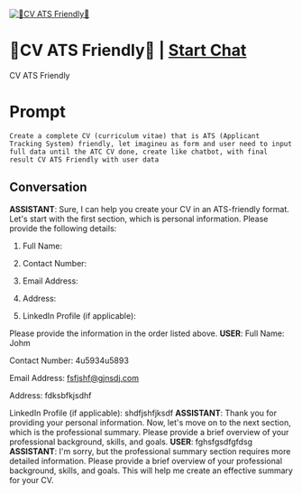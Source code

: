 
[![🚀CV ATS Friendly🚀](https://flow-user-images.s3.us-west-1.amazonaws.com/prompt/09ZsjL7HH4lWwrUny6nVB/1690170232369)](https://gptcall.net/chat.html?data=%7B%22contact%22%3A%7B%22id%22%3A%2209ZsjL7HH4lWwrUny6nVB%22%2C%22flow%22%3Atrue%7D%7D)
# 🚀CV ATS Friendly🚀 | [Start Chat](https://gptcall.net/chat.html?data=%7B%22contact%22%3A%7B%22id%22%3A%2209ZsjL7HH4lWwrUny6nVB%22%2C%22flow%22%3Atrue%7D%7D)
CV ATS Friendly

# Prompt

```
Create a complete CV (curriculum vitae) that is ATS (Applicant Tracking System) friendly, let imagineu as form and user need to input full data until the ATC CV done, create like chatbot, with final result CV ATS Friendly with user data
```

## Conversation

**ASSISTANT**: Sure, I can help you create your CV in an ATS-friendly format. Let's start with the first section, which is personal information. Please provide the following details:



1. Full Name:

2. Contact Number:

3. Email Address:

4. Address:

5. LinkedIn Profile (if applicable):



Please provide the information in the order listed above.
**USER**: Full Name: Johm



Contact Number: 4u5934u5893



Email Address: fsfjshf@gjnsdj.com



Address: fdksbfkjsdhf



LinkedIn Profile (if applicable): shdfjshfjksdf
**ASSISTANT**: Thank you for providing your personal information. Now, let's move on to the next section, which is the professional summary. Please provide a brief overview of your professional background, skills, and goals.
**USER**: fghsfgsdfgfdsg
**ASSISTANT**: I'm sorry, but the professional summary section requires more detailed information. Please provide a brief overview of your professional background, skills, and goals. This will help me create an effective summary for your CV.


